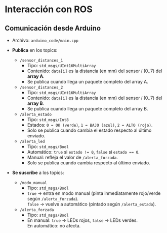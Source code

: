 # Interacción con ROS

## Comunicación desde Arduino
- Archivo: `arduino_code/main.cpp`
  
- **Publica** en los topics:
  - `/sensor_distances_1`
    - Tipo: `std_msgs/UInt16MultiArray`
    - Contenido: `data[i]` es la distancia (en mm) del sensor *i* (0..7) del **array A**.
    - Se publica cuando llega un paquete completo del array A.
  - `/sensor_distances_2`
    - Tipo: `std_msgs/UInt16MultiArray`
    - Contenido: `data[i]` es la distancia (en mm) del sensor *i* (0..7) del **array B**.
    - Se publica cuando llega un paquete completo del array B.
  - `/alerta_estado`
    - Tipo: `std_msgs/Int8`
    - Estados: `0 = OK (verde)`, `1 = BAJO (azul)`, `2 = ALTO (rojo)`.
    - Solo se publica cuando cambia el estado respecto al último enviado.
  - `/alerta_led`
    - Tipo: `std_msgs/Bool`
    - Automático: `true` si `estado != 0`, `false` si `estado == 0`.
    - Manual: refleja el valor de `/alerta_forzada`.
    - Solo se publica cuando cambia respecto al último enviado.

- **Se suscribe** a los topics:
  - `/modo_manual`
    - Tipo: `std_msgs/Bool`
    - `true` → entra en modo manual (pinta inmediatamente rojo/verde según `/alerta_forzada`).  
      `false` → vuelve a automático (pintado según `/alerta_estado`).
  - `/alerta_forzada`
    - Tipo: `std_msgs/Bool`
    - En manual: `true` → LEDs rojos, `false` → LEDs verdes.  
      En automático: no afecta.
